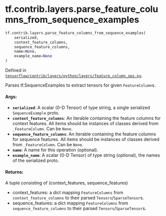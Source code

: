 <div itemscope itemtype="http://developers.google.com/ReferenceObject">
<meta itemprop="name" content="tf.contrib.layers.parse_feature_columns_from_sequence_examples" />
<meta itemprop="path" content="Stable" />
</div>

# tf.contrib.layers.parse_feature_columns_from_sequence_examples

``` python
tf.contrib.layers.parse_feature_columns_from_sequence_examples(
    serialized,
    context_feature_columns,
    sequence_feature_columns,
    name=None,
    example_name=None
)
```



Defined in [`tensorflow/contrib/layers/python/layers/feature_column_ops.py`](https://www.tensorflow.org/code/tensorflow/contrib/layers/python/layers/feature_column_ops.py).

Parses tf.SequenceExamples to extract tensors for given `FeatureColumn`s.

#### Args:

* <b>`serialized`</b>: A scalar (0-D Tensor) of type string, a single serialized
    `SequenceExample` proto.
* <b>`context_feature_columns`</b>: An iterable containing the feature columns for
    context features. All items should be instances of classes derived from
    `_FeatureColumn`. Can be `None`.
* <b>`sequence_feature_columns`</b>: An iterable containing the feature columns for
    sequence features. All items should be instances of classes derived from
    `_FeatureColumn`. Can be `None`.
* <b>`name`</b>: A name for this operation (optional).
* <b>`example_name`</b>: A scalar (0-D Tensor) of type string (optional), the names of
    the serialized proto.


#### Returns:

A tuple consisting of (context_features, sequence_features)

*  context_features: a dict mapping `FeatureColumns` from
    `context_feature_columns` to their parsed `Tensors`/`SparseTensor`s.
*  sequence_features: a dict mapping `FeatureColumns` from
    `sequence_feature_columns` to their parsed `Tensors`/`SparseTensor`s.